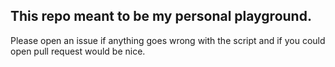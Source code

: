 ## This repo meant to be my personal playground.

Please open an issue if anything goes wrong with the script and if you could open pull request would be nice.
